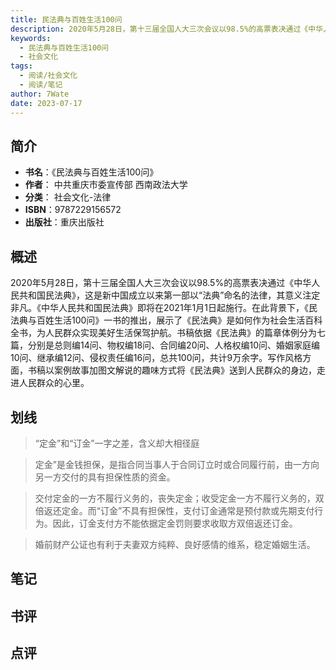 ```yaml
---
title: 民法典与百姓生活100问
description: 2020年5月28日，第十三届全国人大三次会议以98.5%的高票表决通过《中华人民共和国民法典》，这是新中国成立以来第一部以“法典”命名的法律，其意义注定非凡。《中华人民共和国民法典》即将在2021年1月1日起施行。在此背景下，《民法典与百姓生活100问》
keywords:
  - 民法典与百姓生活100问
  - 社会文化
tags:
  - 阅读/社会文化
  - 阅读/笔记
author: 7Wate
date: 2023-07-17
---
```


## 简介

- **书名**：《民法典与百姓生活100问》
- **作者**： 中共重庆市委宣传部 西南政法大学
- **分类**： 社会文化-法律
- **ISBN**：9787229156572
- **出版社**：重庆出版社

## 概述

2020年5月28日，第十三届全国人大三次会议以98.5%的高票表决通过《中华人民共和国民法典》，这是新中国成立以来第一部以“法典”命名的法律，其意义注定非凡。《中华人民共和国民法典》即将在2021年1月1日起施行。在此背景下，《民法典与百姓生活100问》一书的推出，展示了《民法典》是如何作为社会生活百科全书，为人民群众实现美好生活保驾护航。书稿依据《民法典》的篇章体例分为七篇，分别是总则编14问、物权编18问、合同编20问、人格权编10问、婚姻家庭编10问、继承编12问、侵权责任编16问，总共100问，共计9万余字。写作风格方面，书稿以案例故事加图文解说的趣味方式将《民法典》送到人民群众的身边，走进人民群众的心里。

## 划线 
 

> “定金”和“订金”一字之差，含义却大相径庭 

> 定金”是金钱担保，是指合同当事人于合同订立时或合同履行前，由一方向另一方交付的具有担保性质的资金。 

> 交付定金的一方不履行义务的，丧失定金；收受定金一方不履行义务的，双倍返还定金。而“订金”不具有担保性，支付订金通常是预付款或先期支付行为。因此，订金支付方不能依据定金罚则要求收取方双倍返还订金。 

> 婚前财产公证也有利于夫妻双方纯粹、良好感情的维系，稳定婚姻生活。

## 笔记


## 书评


## 点评
